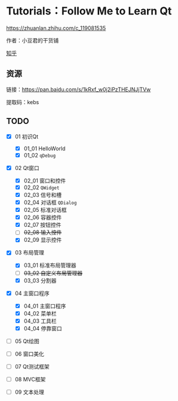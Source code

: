 # Tutorials：Follow Me to Learn Qt

https://zhuanlan.zhihu.com/c_119081535

作者：小豆君的干货铺

[知乎](https://www.zhihu.com/people/xiao-dou-jun-de-gan-huo-pu/activities) 

## 资源

链接：https://pan.baidu.com/s/1kRxf_w0j2iPzTHEJNJjTVw 

提取码：kebs 

## TODO

- [x] 01 初识Qt
  - [x] 01_01 HelloWorld
  - [x] 01_02 `qDebug` 
- [x] 02 Qt窗口
  - [x] 02_01 窗口和控件
  - [x] 02_02 `QWidget` 
  - [x] 02_03 信号和槽
  - [x] 02_04 对话框 `QDialog` 
  - [x] 02_05 标准对话框
  - [x] 02_06 容器控件
  - [x] 02_07 按钮控件
  - [ ] ~~02_08 输入控件~~
  - [x] 02_09 显示控件
- [x] 03 布局管理
  - [x] 03_01 标准布局管理器
  - [ ] ~~03_02 自定义布局管理器~~
  - [x] 03_03 分割器
- [x] 04 主窗口程序
  - [x] 04_01 主窗口程序
  - [x] 04_02 菜单栏
  - [x] 04_03 工具栏
  - [x] 04_04 停靠窗口
- [ ] 05 Qt绘图
- [ ] 06 窗口美化
- [ ] 07 Qt测试框架
- [ ] 08 MVC框架
- [ ] 09 文本处理

